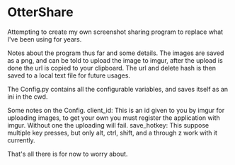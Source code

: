 # OtterShare
Attempting to create my own screenshot sharing program to replace what I've been using for years.

Notes about the program thus far and some details.
The images are saved as a png, and can be told to upload the image to imgur, after the upload is done the url is copied to your clipboard. The url and delete hash is then saved to a local text file for
future usages.


The Config.py contains all the configurable variables, and saves itself as an ini in the cwd.

Some notes on the Config.
client_id: This is an id given to you by imgur for uploading images, to get your own you must register the application with imgur. Without one the uploading will fail.
save_hotkey: This suppose multiple key presses, but only alt, ctrl, shift, and a through z work with it currently.

That's all there is for now to worry about.